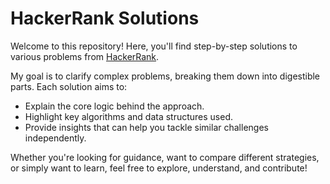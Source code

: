# HackerRank Solutions

Welcome to this repository! Here, you'll find step-by-step solutions to various problems from [HackerRank](https://www.hackerrank.com/).

My goal is to clarify complex problems, breaking them down into digestible parts. Each solution aims to:

* Explain the core logic behind the approach.
* Highlight key algorithms and data structures used.
* Provide insights that can help you tackle similar challenges independently.

Whether you're looking for guidance, want to compare different strategies, or simply want to learn, feel free to explore, understand, and contribute!
